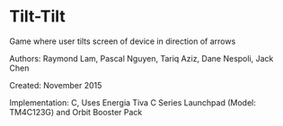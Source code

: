 # Tilt-Tilt
Game where user tilts screen of device in direction of arrows

Authors: Raymond Lam, Pascal Nguyen, Tariq Aziz, Dane Nespoli, Jack Chen

Created: November 2015

Implementation: C, Uses Energia Tiva C Series Launchpad (Model: TM4C123G) and Orbit Booster Pack
